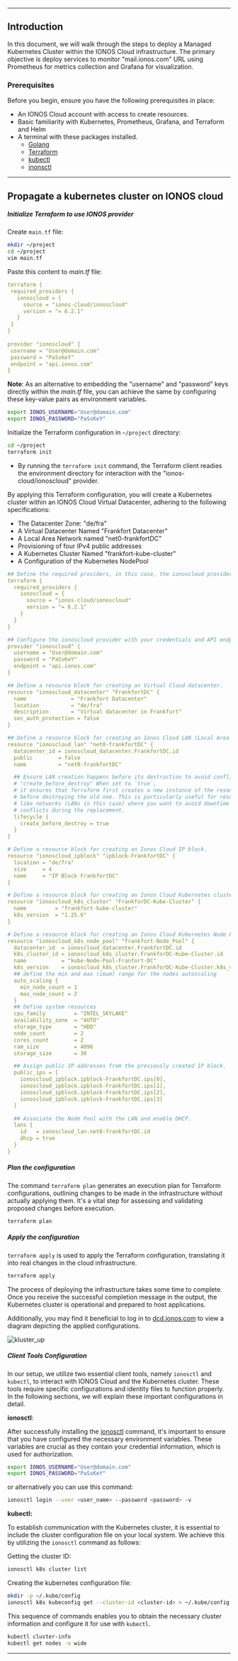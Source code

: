 -----------
## Introduction

In this document, we will walk through the steps to deploy a Managed Kubernetes Cluster within the IONOS Cloud infrastructure. The primary objective is deploy services to monitor "mail.ionos.com" URL using Prometheus for metrics collection and Grafana for visualization.

### Prerequisites

Before you begin, ensure you have the following prerequisites in place:

- An IONOS Cloud account with access to create resources.
- Basic familiarity with Kubernetes, Prometheus, Grafana, and Terraform and Helm
- A terminal with these packages installed.
	- [Golang](https://github.com/sourensam/ionos_project/blob/main/installing_golang.md)
	- [Terraform](https://github.com/sourensam/ionos_project/blob/main/Installing_Terraform.md)
	- [kubectl](https://github.com/sourensam/ionos_project/blob/main/installing_kubectl.md)
	- [inonsctl](https://github.com/sourensam/ionos_project/blob/main/Installing_ionosctl.md)

---

## Propagate a kubernetes cluster on IONOS cloud

##### Initialize Terraform to use IONOS provider

Create `main.tf` file:

```bash
mkdir ~/project
cd ~/project 
vim main.tf
```

Paste this content to *main.tf* file:

```yml
terraform {  
 required_providers {  
   ionoscloud = {  
     source = "ionos-cloud/ionoscloud"  
     version = "= 6.2.1"  
   }  
 }  
}  
  
provider "ionoscloud" {  
 username = "User@domain.com"  
 password = "PaSsKeY"  
 endpoint = "api.ionos.com"  
}
```

**Note**: As an alternative to embedding the "username" and "password" keys directly within the _main.tf_ file, you can achieve the same by configuring these key-value pairs as environment variables.

```bash
export IONOS_USERNAME="User@domain.com"
export IONOS_PASSWORD="PaSsKeY"
```

Initialize the Terraform configuration in `~/project` directory:

```bash
cd ~/project
terraform init
```

* By running the `terraform init` command, the Terraform client readies the environment directory for interaction with the "ionos-cloud/ionoscloud" provider.

By applying this Terraform configuration, you will create a Kubernetes cluster within an IONOS Cloud Virtual Datacenter, adhering to the following specifications:

- The Datacenter Zone: "de/fra"
- A Virtual Datacenter Named "Frankfort Datacenter"
- A Local Area Network named "net0-frankfortDC"
- Provisioning of four IPv4 public addresses
- A Kubernetes Cluster Named "frankfort-kube-cluster"
- A Configuration of the Kubernetes NodePool

```yaml
## Define the required providers, in this case, the ionoscloud provider.
terraform {
  required_providers {
    ionoscloud = {
      source = "ionos-cloud/ionoscloud"
      version = "= 6.2.1"
    }
  }
}

## Configure the ionoscloud provider with your credentials and API endpoint.
provider "ionoscloud" {
  username = "User@domain.com"
  password = "PaSsKeY"
  endpoint = "api.ionos.com"
}

## Define a resource block for creating an Virtual Cloud datacenter.
resource "ionoscloud_datacenter" "FrankfortDC" {
  name              = "Frankfort Datacenter"
  location          = "de/fra"
  description       = "Virtual datacenter in Frankfurt"
  sec_auth_protection = false
}

## Define a resource block for creating an Ionos Cloud LAN (Local Area Network).
resource "ionoscloud_lan" "net0-frankfortDC" {
  datacenter_id = ionoscloud_datacenter.FrankfortDC.id
  public        = false
  name          = "net0-frankfortDC"

  ## Ensure LAN creation happens before its destruction to avoid conflicts.
  # "create_before_destroy" When set to `true`, 
  # it ensures that Terraform first creates a new instance of the resource
  # before destroying the old one. This is particularly useful for resources
  # like networks (LANs in this case) where you want to avoid downtime or
  # conflicts during the replacement.
  lifecycle {
    create_before_destroy = true
  }
}

# Define a resource block for creating an Ionos Cloud IP block.
resource "ionoscloud_ipblock" "ipblock-FrankfortDC" {
  location = "de/fra"
  size     = 4
  name     = "IP Block FrankfortDC"
}

# Define a resource block for creating an Ionos Cloud Kubernetes cluster.
resource "ionoscloud_k8s_cluster" "FrankforDC-Kube-Cluster" {
  name         = "frankfort-kube-cluster"
  k8s_version  = "1.25.6"
}

# Define a resource block for creating an Ionos Cloud Kubernetes Node Pool.
resource "ionoscloud_k8s_node_pool" "frankfort-Node_Pool" {
  datacenter_id  = ionoscloud_datacenter.FrankfortDC.id
  k8s_cluster_id = ionoscloud_k8s_cluster.FrankforDC-Kube-Cluster.id
  name           = "kube-Node-Pool-Franfort-DC"
  k8s_version    = ionoscloud_k8s_cluster.FrankforDC-Kube-Cluster.k8s_version
  ## define the min and max (imum) range for the nodes autoscaling
  auto_scaling {
    min_node_count = 1
    max_node_count = 2
  }
  ## Define system resources
  cpu_family         = "INTEL_SKYLAKE"
  availability_zone  = "AUTO"
  storage_type       = "HDD"
  node_count         = 2
  cores_count        = 2
  ram_size           = 4096
  storage_size       = 30

  ## Assign public IP addresses from the previously created IP block.
  public_ips = [
    ionoscloud_ipblock.ipblock-FrankfortDC.ips[0],
    ionoscloud_ipblock.ipblock-FrankfortDC.ips[1],
    ionoscloud_ipblock.ipblock-FrankfortDC.ips[2],
    ionoscloud_ipblock.ipblock-FrankfortDC.ips[3]
  ]

  ## Associate the Node Pool with the LAN and enable DHCP.
  lans {
    id   = ionoscloud_lan.net0-frankfortDC.id
    dhcp = true
  }
}
```

##### Plan the configuration

The command `terraform plan` generates an execution plan for Terraform configurations, outlining changes to be made in the infrastructure without actually applying them. It's a vital step for assessing and validating proposed changes before execution.

```bash
terraform plan
```

##### Apply the configuration

`terraform apply` is used to apply the Terraform configuration, translating it into real changes in the cloud infrastructure.

```bash
terraform apply
```

The process of deploying the infrastructure takes some time to complete. Once you receive the successful completion message in the output, the Kubernetes cluster is operational and prepared to host applications.

Additionally, you may find it beneficial to log in to [dcd.ionos.com](https://dcd.ionos.com/) to view a diagram depicting the applied configurations. 


![kluster_up](https://github.com/sourensam/ionos_project/blob/main/pics/Kluster_up.png) 


##### Client Tools Configuration

In our setup, we utilize two essential client tools, namely `ionosctl` and `kubectl`, to interact with IONOS Cloud and the Kubernetes cluster. These tools require specific configurations and identity files to function properly. In the following sections, we will explain these important configurations in detail. 

**ionosctl**: 

After successfully installing the [ionosctl](https://github.com/sourensam/ionos_project/blob/main/Installing_ionosctl.md) command, it's important to ensure that you have configured the necessary environment variables. These variables are crucial as they contain your credential information, which is used for authorization.

```bash
export IONOS_USERNAME="User@domain.com"
export IONOS_PASSWORD="PaSsKeY"
```

or alternatively you can use this command: 

```bash
ionosctl login --user <user_name> --password <password> -v
```

**kubectl:**

To establish communication with the Kubernetes cluster, it is essential to include the cluster configuration file on your local system. We achieve this by utilizing the `ionosctl` command as follows:

Getting the cluster ID:
```bash
ionosctl k8s cluster list  
```

Creating the kubernetes configuration file:

```bash
mkdir -p ~/.kube/config 
ionosctl k8s kubeconfig get --cluster-id <cluster-id> > ~/.kube/config
```

This sequence of commands enables you to obtain the necessary cluster information and configure it for use with `kubectl`.

```bash
kubectl cluster-info
kubectl get nodes -o wide
```

---



